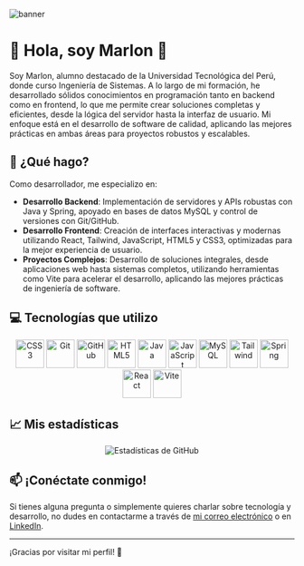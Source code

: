 ![banner](https://github.com/user-attachments/assets/575ab8ea-54ca-4d67-8d1d-071ace2bc716)

# 🌟 Hola, soy **Marlon** 👋

Soy Marlon, alumno destacado de la Universidad Tecnológica del Perú, donde curso Ingeniería de Sistemas. A lo largo de mi formación, he desarrollado sólidos conocimientos en programación tanto en backend como en frontend, lo que me permite crear soluciones completas y eficientes, desde la lógica del servidor hasta la interfaz de usuario. Mi enfoque está en el desarrollo de software de calidad, aplicando las mejores prácticas en ambas áreas para proyectos robustos y escalables.

## 🚀 ¿Qué hago?

Como desarrollador, me especializo en:

- **Desarrollo Backend**: Implementación de servidores y APIs robustas con Java y Spring, apoyado en bases de datos MySQL y control de versiones con Git/GitHub.
- **Desarrollo Frontend**: Creación de interfaces interactivas y modernas utilizando React, Tailwind, JavaScript, HTML5 y CSS3, optimizadas para la mejor experiencia de usuario.
- **Proyectos Complejos**: Desarrollo de soluciones integrales, desde aplicaciones web hasta sistemas completos, utilizando herramientas como Vite para acelerar el desarrollo, aplicando las mejores prácticas de ingeniería de software.

## 💻 Tecnologías que utilizo

<p align="center">
  <img src="https://github.com/user-attachments/assets/9c38d590-37fa-48b4-95f1-9f3442996292" alt="CSS3" width="50" height="50"/>
  <img src="https://github.com/user-attachments/assets/15998715-a780-4044-93a4-d1d4655c658c" alt="Git" width="50" height="50"/>
  <img src="https://github.com/user-attachments/assets/88ef86d5-a061-4579-b217-5a42b66bf26d" alt="GitHub" width="50" height="50"/>
  <img src="https://github.com/user-attachments/assets/3bcf513a-4642-46ac-83cf-87fb9ea0e9d7" alt="HTML5" width="50" height="50"/>
  <img src="https://github.com/user-attachments/assets/d2271ae6-bd7c-491a-bf97-e27294ab13d9" alt="Java" width="50" height="50"/>
  <img src="https://github.com/user-attachments/assets/c5caa17f-db91-4e48-82ff-4be39fbe6c72" alt="JavaScript" width="50" height="50"/>
  <img src="https://github.com/user-attachments/assets/ac21615d-94fa-4719-a735-db5751245d7e" alt="MySQL" width="50" height="50"/>
  <img src="https://github.com/user-attachments/assets/802bfb3c-b364-46ab-829e-687c8adc7a81" alt="Tailwind" width="50" height="50"/>
  <img src="https://github.com/user-attachments/assets/a0c1a2f9-d457-4aa3-a80d-932af75e178f" alt="Spring" width="50" height="50"/>
  <img src="https://github.com/user-attachments/assets/5d28098d-73bb-475e-930c-3c67cce4debc" alt="React" width="50" height="50"/>
  <img src="https://github.com/user-attachments/assets/4d39dd97-7cac-4aba-9435-6ad8892bcd82" alt="Vite" width="50" height="50"/>
</p>


## 📈 Mis estadísticas

<p align="center">
  <img src="https://github-readme-stats.vercel.app/api?username=MarlonLupaca&show_icons=true&locale=es&theme=dark" alt="Estadísticas de GitHub" />
</p>

## 📫 ¡Conéctate conmigo!

Si tienes alguna pregunta o simplemente quieres charlar sobre tecnología y desarrollo, no dudes en contactarme a través de [mi correo electrónico](marlondiegomendoza@gmail.com) o en [LinkedIn](https://www.linkedin.com/in/marlon-lupaca/).

---

¡Gracias por visitar mi perfil! 🚀
